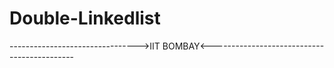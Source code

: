 # Double-Linkedlist
-------------------------------->IIT BOMBAY<--------------------------------------------
